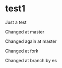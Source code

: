 test1
=====

Just a test

Changed at master

Changed again at master

Changed at fork

Changed at branch by es
